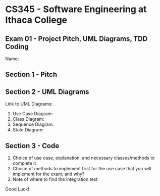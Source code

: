 # CS345 - Software Engineering at Ithaca College
## Exam 01 - Project Pitch, UML Diagrams, TDD Coding

Name:

## Section 1 - Pitch 

## Section 2 - UML Diagrams

Link to UML Diagrams:
1. Use Case Diagram:
2. Class Diagram:
3. Sequence Diagram:
4. State Diagram:

## Section 3 - Code 
1. Choice of use case, explanation, and necessary classes/methods to complete it
2. Choice of methods to implement first for the use case that you will implement for the exam, and why?
3. Note of where to find the integration test


Good Luck!

